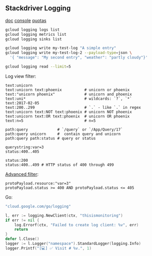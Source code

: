 Stackdriver Logging
-

[doc](https://cloud.google.com/logging/docs/quickstart-sdk)
[console](https://console.cloud.google.com/logs)
[quotas](https://cloud.google.com/logging/quotas)

````sh
gcloud logging logs list
gcloud logging metrics list
gcloud logging sinks list

gcloud logging write my-test-log "A simple entry"
gcloud logging write my-test-log-2 --payload-type=json \
  '{ "message": "My second entry", "weather": "partly cloudy"}'

gcloud logging read --limit=5
````

Log view filter:

````
text:unicorn
text:unicorn text:phoenix          # unicorn or phoenix
text:"unicorn phoenix"             # unicorn and phoenix
text:uni*                          # wildcards: `?`, `*`
text:2017-02-05
text:200..299                      # `.` - like `.` in regex
text:unicorn text:NOT text:phoenix # unicorn NOT phoenix
text:unicorn text:OR text:phoenix  # unicorn OR phoenix
text:n=5                           # n=5

path:query             # `/query` or `/App/Query/17`
path:query unicorn     #  contain query and unicorn
path:query path:status # query or status

querystring:var=3
status:400..405

status:200
status:400..499 # HTTP status of 400 through 499
````

[Advanced filter](https://cloud.google.com/logging/docs/view/advanced-filters):

````
protoPayload.resource:"var=3"
protoPayload.status >= 400 AND protoPayload.status <= 405
````

Go:

````go
"cloud.google.com/go/logging"

l, err := logging.NewClient(ctx, "thisismonitoring")
if err != nil {
    log.Errorf(ctx, "Failed to create log client: %v", err)
    return
}
defer l.Close()
logger := l.Logger("namespace").StandardLogger(logging.Info)
logger.Printf("[💻] ✅ Visit # %v.", 1)
````
